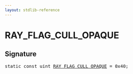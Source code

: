 ```yaml
---
layout: stdlib-reference
---
```


# RAY_FLAG_CULL_OPAQUE

## Signature
<pre>
<span class='code_keyword'>static</span> <span class='code_keyword'>const</span> <span class="code_keyword">uint</span> <a href="/stdlib-reference/global-decls/RAY_FLAG_CULL_OPAQUE">RAY_FLAG_CULL_OPAQUE</a> = 0x40;
</pre>

